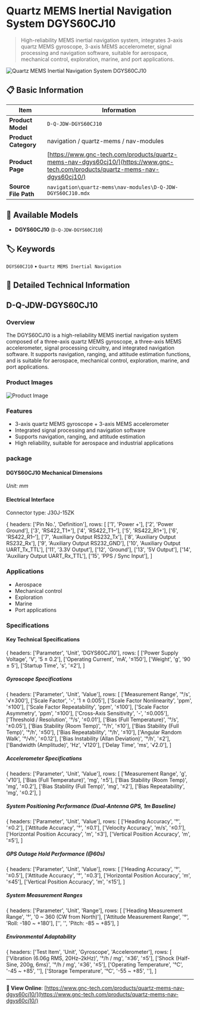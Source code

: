 # Quartz MEMS Inertial Navigation System DGYS60CJ10

> High-reliability MEMS inertial navigation system, integrates 3-axis quartz MEMS gyroscope, 3-axis MEMS accelerometer, signal processing and navigation software, suitable for aerospace, mechanical control, exploration, marine, and port applications.

![Quartz MEMS Inertial Navigation System DGYS60CJ10](https://www.gnc-tech.com/products/navigation/quartz-mems/nav-modules/D-Q-JDW-DGYS60CJ10/D-Q-JDW-DGYS60CJ10.webp)

## 📋 Basic Information

| Item | Information |
|------|------|
| **Product Model** | `D-Q-JDW-DGYS60CJ10` |
| **Product Category** | navigation / quartz-mems / nav-modules |
| **Product Page** | [https://www.gnc-tech.com/products/quartz-mems-nav-dgys60cj10/](https://www.gnc-tech.com/products/quartz-mems-nav-dgys60cj10/) |
| **Source File Path** | `navigation\quartz-mems\nav-modules\D-Q-JDW-DGYS60CJ10.mdx` |

## 🔧 Available Models

- **DGYS60CJ10** (`D-Q-JDW-DGYS60CJ10`)

## 🏷️ Keywords

`DGYS60CJ10` • `Quartz MEMS Inertial Navigation`

## 📖 Detailed Technical Information

## D-Q-JDW-DGYS60CJ10

### Overview

The DGYS60CJ10 is a high-reliability MEMS inertial navigation system composed of a three-axis quartz MEMS gyroscope, a three-axis MEMS accelerometer, signal processing circuitry, and integrated navigation software. It supports navigation, ranging, and attitude estimation functions, and is suitable for aerospace, mechanical control, exploration, marine, and port applications.

### Product Images

![Product Image](https://www.gnc-tech.com/products/navigation/quartz-mems/nav-modules/D-Q-JDW-DGYS60CJ10/D-Q-JDW-DGYS60CJ10-Slide-01.webp)

### Features

- 3-axis quartz MEMS gyroscope + 3-axis MEMS accelerometer
- Integrated signal processing and navigation software
- Supports navigation, ranging, and attitude estimation
- High reliability, suitable for aerospace and industrial applications

### package

#### DGYS60CJ10 Mechanical Dimensions
_Unit: mm_
<ProductImage productId="D-Q-JDW-DGYS60CJ10" invertMode="light-only" />
#### Electrical Interface
Connector type: J30J-15ZK
    
{
  headers: ['Pin No.', 'Definition'],
  rows: [
['1', 'Power +'],
['2', 'Power Ground'],
['3', 'RS422_T1+'],
['4', 'RS422_T1–'],
['5', 'RS422_R1+'],
['6', 'RS422_R1–'],
['7', 'Auxiliary Output RS232_Tx'],
['8', 'Auxiliary Output RS232_Rx'],
['9', 'Auxiliary Output RS232_GND'],
['10', 'Auxiliary Output UART_Tx_TTL'],
['11', '3.3V Output'],
['12', 'Ground'],
['13', '5V Output'],
['14', 'Auxiliary Output UART_Rx_TTL'],
['15', 'PPS / Sync Input'],
  ]

### Applications

- Aerospace
- Mechanical control
- Exploration
- Marine
- Port applications

### Specifications

#### Key Technical Specifications
  
{
headers: ['Parameter', 'Unit', 'DGYS60CJ10'],
rows: [
  ['Power Supply Voltage', 'V', '5 ± 0.2'],
  ['Operating Current', 'mA', '≤150'],
  ['Weight', 'g', '90 ± 5'],
  ['Startup Time', 's', '≤2'],
]

##### Gyroscope Specifications
  
{
headers: ['Parameter', 'Unit', 'Value'],
rows: [
  ['Measurement Range', '°/s', '√±300'],
  ['Scale Factor', '-', '1 ± 0.005'],
  ['Scale Factor Nonlinearity', 'ppm', '≤100'],
  ['Scale Factor Repeatability', 'ppm', '≤100'],
  ['Scale Factor Asymmetry', 'ppm', '≤100'],
  ['Cross-Axis Sensitivity', '-', '≤0.005'],
  ['Threshold / Resolution', '°/s', '≤0.01'],
  ['Bias (Full Temperature)', '°/s', '±0.05'],
  ['Bias Stability (Room Temp)', '°/h', '≤10'],
  ['Bias Stability (Full Temp)', '°/h', '≤50'],
  ['Bias Repeatability', '°/h', '≤10'],
  ['Angular Random Walk', '°/√h', '≤0.12'],
  ['Bias Instability (Allan Deviation)', '°/h', '≤2'],
  ['Bandwidth (Amplitude)', 'Hz', '√120'],
  ['Delay Time', 'ms', '√2.0'],
]

##### Accelerometer Specifications
  
{
headers: ['Parameter', 'Unit', 'Value'],
rows: [
  ['Measurement Range', 'g', '√10'],
  ['Bias (Full Temperature)', 'mg', '±5'],
  ['Bias Stability (Room Temp)', 'mg', '≤0.2'],
  ['Bias Stability (Full Temp)', 'mg', '≤2'],
  ['Bias Repeatability', 'mg', '≤0.2'],
]

##### System Positioning Performance (Dual-Antenna GPS, 1m Baseline)
  
{
headers: ['Parameter', 'Unit', 'Value'],
rows: [
  ['Heading Accuracy', '°', '≤0.2'],
  ['Attitude Accuracy', '°', '≤0.1'],
  ['Velocity Accuracy', 'm/s', '≤0.1'],
  ['Horizontal Position Accuracy', 'm', '≤3'],
  ['Vertical Position Accuracy', 'm', '≤5'],
]

##### GPS Outage Hold Performance (@60s)
  
{
headers: ['Parameter', 'Unit', 'Value'],
rows: [
  ['Heading Accuracy', '°', '≤0.5'],
  ['Attitude Accuracy', '°', '≤0.3'],
  ['Horizontal Position Accuracy', 'm', '≤45'],
  ['Vertical Position Accuracy', 'm', '≤15'],
]

##### System Measurement Ranges
  
{
headers: ['Parameter', 'Unit', 'Range'],
rows: [
  ['Heading Measurement Range', '°', '0 ~ 360 (CW from North)'],
  ['Attitude Measurement Range', '°', 'Roll: -180 ~ +180'],
  ['', '', 'Pitch: -85 ~ +85'],
]

##### Environmental Adaptability
  
{
headers: ['Test Item', 'Unit', 'Gyroscope', 'Accelerometer'],
rows: [
  ['Vibration (6.06g RMS, 20Hz–2kHz)', '°/h / mg', '≤36', '≤5'],
  ['Shock (Half-Sine, 200g, 6ms)', '°/h / mg', '≤36', '≤5'],
  ['Operating Temperature', '℃', '-45 ~ +85', ''],
  ['Storage Temperature', '℃', '-55 ~ +85', ''],
]

    
  

---

**🔗 View Online**: [https://www.gnc-tech.com/products/quartz-mems-nav-dgys60cj10/](https://www.gnc-tech.com/products/quartz-mems-nav-dgys60cj10/)
